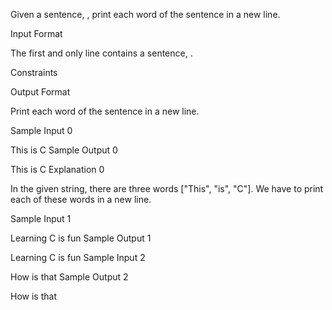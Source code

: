Given a sentence, , print each word of the sentence in a new line.

Input Format

The first and only line contains a sentence, .

Constraints


Output Format

Print each word of the sentence in a new line.

Sample Input 0

This is C 
Sample Output 0

This
is
C
Explanation 0

In the given string, there are three words ["This", "is", "C"]. We have to print each of these words in a new line.

Sample Input 1

Learning C is fun
Sample Output 1

Learning
C
is
fun
Sample Input 2

How is that
Sample Output 2

How
is
that